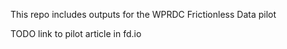 This repo includes outputs for the WPRDC Frictionless Data pilot

TODO link to pilot article in fd.io

